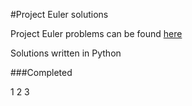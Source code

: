 #Project Euler solutions

Project Euler problems can be found [here](https://projecteuler.net/archives)

Solutions written in Python

###Completed

1
2
3

